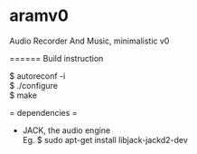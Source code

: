 aramv0
======

Audio Recorder And Music, minimalistic v0


======
Build instruction

$ autoreconf -i <br/>
$ ./configure <br/>
$ make <br/>

= dependencies =

- JACK, the audio engine <br/>
  Eg. $ sudo apt-get install libjack-jackd2-dev
